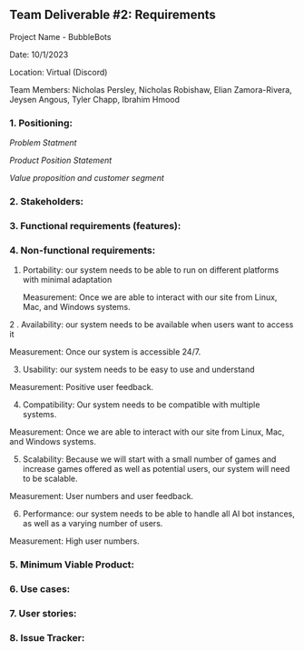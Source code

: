 ## Team Deliverable #2: Requirements

Project Name - BubbleBots

Date: 10/1/2023

Location: Virtual (Discord)

Team Members: Nicholas Persley, Nicholas Robishaw, Elian Zamora-Rivera, Jeysen Angous, Tyler Chapp, Ibrahim Hmood

### 1. Positioning:
_Problem Statment_

_Product Position Statement_

_Value proposition and customer segment_


### 2. Stakeholders:


### 3. Functional requirements (features):


### 4. Non-functional requirements:
1. Portability: our system needs to be able to run on different platforms with minimal adaptation

   Measurement: Once we are able to interact with our site from Linux, Mac, and Windows systems.

2 . Availability: our system needs to be available when users want to access it

  Measurement: Once our system is accessible 24/7.

3.  Usability: our system needs to be easy to use and understand

  Measurement: Positive user feedback. 

4. Compatibility: Our system needs to be compatible with multiple systems.

  Measurement:  Once we are able to interact with our site from Linux, Mac, and Windows systems.

5. Scalability: Because we will start with a small number of games and increase games offered as well as potential users, our system will need to be scalable.

  Measurement: User numbers and user feedback.

6. Performance: our system needs to be able to handle all AI bot instances, as well as a varying number of users.
 
  Measurement: High user numbers.




### 5. Minimum Viable Product:


### 6. Use cases:


### 7. User stories:


### 8. Issue Tracker:
